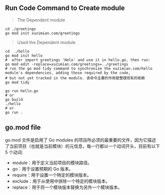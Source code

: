 ## Run Code Command to Create module

> The Dependent module

```shell
cd ./greetings
go mod init xuzimian.com/greetings
```

> Used the Dependent module

```shell
cd  ./hello
go mod init hello
#  after import greetings 'Helo' and use it in hello.go, then run:
go mod edit -replace=xuzimian.com/greetings=../greetings
# run the go mod tidy command to synchronize the xuzimian.com/hello module's dependencies, adding those required by the code,
# but not yet tracked in the module. 该命令主要的作用是整理现有的依赖
go mod tidy

go run hello.go
# or
go build
./hello
# or
go run .
```

## go.mod file

go.mod 文件是启用了 Go modules 的项目所必须的最重要的文件，因为它描述了当前项目（也就是当前模块）的元信息，每一行都以一个动词开头，目前有以下 5 个动词:

- module：用于定义当前项目的模块路径。
- go：用于设置预期的 Go 版本。
- require：用于设置一个特定的模块版本。
- exclude：用于从使用中排除一个特定的模块版本。
- replace：用于将一个模块版本替换为另外一个模块版本。
